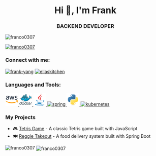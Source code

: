 <h1 align="center">Hi 👋, I'm Frank</h1>
<h3 align="center">BACKEND DEVELOPER</h3>

<p align="left"> <img src="https://komarev.com/ghpvc/?username=franco0307&label=Profile%20views&color=0e75b6&style=flat" alt="franco0307" /> </p>

<p align="left"> <a href="https://github.com/ryo-ma/github-profile-trophy"><img src="https://github-profile-trophy.vercel.app/?username=franco0307" alt="franco0307" /></a> </p>

<h3 align="left">Connect with me:</h3>
<p align="left">
<a href="https://linkedin.com/in/frank-yang" target="blank"><img align="center" src="https://raw.githubusercontent.com/rahuldkjain/github-profile-readme-generator/master/src/images/icons/Social/linked-in-alt.svg" alt="frank-yang" height="30" width="40" /></a>
<a href="https://www.leetcode.com/ellaskitchen" target="blank"><img align="center" src="https://raw.githubusercontent.com/rahuldkjain/github-profile-readme-generator/master/src/images/icons/Social/leet-code.svg" alt="ellaskitchen" height="30" width="40" /></a>
</p>

<h3 align="left">Languages and Tools:</h3>
<p align="left"> 
<a href="https://aws.amazon.com" target="_blank" rel="noreferrer"> <img src="https://raw.githubusercontent.com/devicons/devicon/master/icons/amazonwebservices/amazonwebservices-original-wordmark.svg" alt="aws" width="40" height="40"/> </a> 
<a href="https://www.docker.com/" target="_blank" rel="noreferrer"> <img src="https://raw.githubusercontent.com/devicons/devicon/master/icons/docker/docker-original-wordmark.svg" alt="docker" width="40" height="40"/> </a> 
<a href="https://www.java.com" target="_blank" rel="noreferrer"> <img src="https://raw.githubusercontent.com/devicons/devicon/master/icons/java/java-original.svg" alt="java" width="40" height="40"/> </a> 
<a href="https://spring.io/" target="_blank" rel="noreferrer"> <img src="https://www.vectorlogo.zone/logos/springio/springio-icon.svg" alt="spring" width="40" height="40"/> </a>
<a href="https://www.python.org" target="_blank" rel="noreferrer"> <img src="https://raw.githubusercontent.com/devicons/devicon/master/icons/python/python-original.svg" alt="python" width="40" height="40"/> </a>
<a href="https://kubernetes.io" target="_blank" rel="noreferrer"> <img src="https://www.vectorlogo.zone/logos/kubernetes/kubernetes-icon.svg" alt="kubernetes" width="40" height="40"/> </a>
</p>

### My Projects
- 🎮 [Tetris Game](https://franco0307.github.io/TETRIS) - A classic Tetris game built with JavaScript
- 🍽️ [Reggie Takeout](链接) - A food delivery system built with Spring Boot

<p><img align="left" src="https://github-readme-stats.vercel.app/api/top-langs?username=franco0307&show_icons=true&locale=en&layout=compact" alt="franco0307" /></p>

<p>&nbsp;<img align="center" src="https://github-readme-stats.vercel.app/api?username=franco0307&show_icons=true&locale=en" alt="franco0307" /></p>
